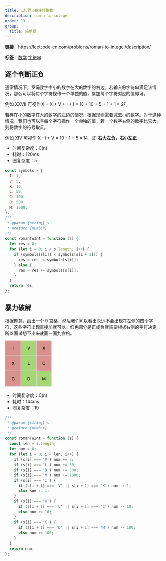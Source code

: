 ```yaml
---
title: 13.罗马数字转整数
description: roman-to-integer
order: 13
group:
  title: 简单题
---
```


**链接**：https://leetcode-cn.com/problems/roman-to-integer/description/

**标签**：<a href="https://leetcode.com/tag/math/"><Badge>数学</Badge></a> <a href="https://leetcode.com/tag/string/"><Badge>字符串</Badge></a>

## 逐个判断正负

通常情况下，罗马数字中小的数字在大的数字的右边。若输入的字符串满足该情况，那么可以将每个字符视作一个单独的值，累加每个字符对应的值即可。

例如 XXVII 可视作 X + X + V + I + I = 10 + 10 + 5 + 1 + 1 = 27。

若存在小的数字在大的数字的左边的情况，根据规则需要减去小的数字。对于这种情况，我们也可以将每个字符视作一个单独的值，若一个数字右侧的数字比它大，则将数字的符号取反。

例如 XIV 可视作 X - I + V = 10 - 1 + 5 = 14，即 **右大左负，右小左正**

- 时间复杂度：<Badge>O(n)</Badge>
- 耗时：<Badge>120ms</Badge>
- 圈复杂度：<Badge>5</Badge>

```js
const symbols = {
  I: 1,
  V: 5,
  X: 10,
  L: 50,
  C: 100,
  D: 500,
  M: 1000,
};
/**
 * @param {string} s
 * @return {number}
 */
const romanToInt = function (s) {
  let res = 0;
  for (let i = 0; i < s.length; i++) {
    if (symbols[s[i]] < symbols[s[i + 1]]) {
      res = res -= symbols[s[i]];
    } else {
      res = res += symbols[s[i]];
    }
  }
  return res;
};
```

## 暴力破解

根据题意，画出一个 9 宫格，然后我们可以看出永远不会出现在左侧的四个字符，这些字符出现直接加就可以。红色部分是正或负就需要根据右侧的字符决定。所以面试想不出来就画一画九宫格。

![](https://raw.githubusercontent.com/youngjuning/images/main/202111190209961.png)

- 时间复杂度：<Badge>O(n)</Badge>
- 耗时：<Badge>144ms</Badge>
- 圈复杂度：<Badge>19</Badge>

```js
/**
 * @param {string} s
 * @return {number}
 */
const romanToInt = function (s) {
  const len = s.length;
  let num = 0;
  for (let i = 0; i < len; i++) {
    if (s[i] === 'V') num += 5;
    if (s[i] === 'L') num += 50;
    if (s[i] === 'D') num += 500;
    if (s[i] === 'M') num += 1000;
    if (s[i] === 'I') {
      if (s[i + 1] === 'V' || s[i + 1] === 'X') num -= 1;
      else num += 1;
    }
    if (s[i] === 'X') {
      if (s[i + 1] === 'L' || s[i + 1] === 'C') num -= 10;
      else num += 10;
    }
    if (s[i] === 'C') {
      if (s[i + 1] === 'D' || s[i + 1] === 'M') num -= 100;
      else num += 100;
    }
  }
  return num;
};
```
